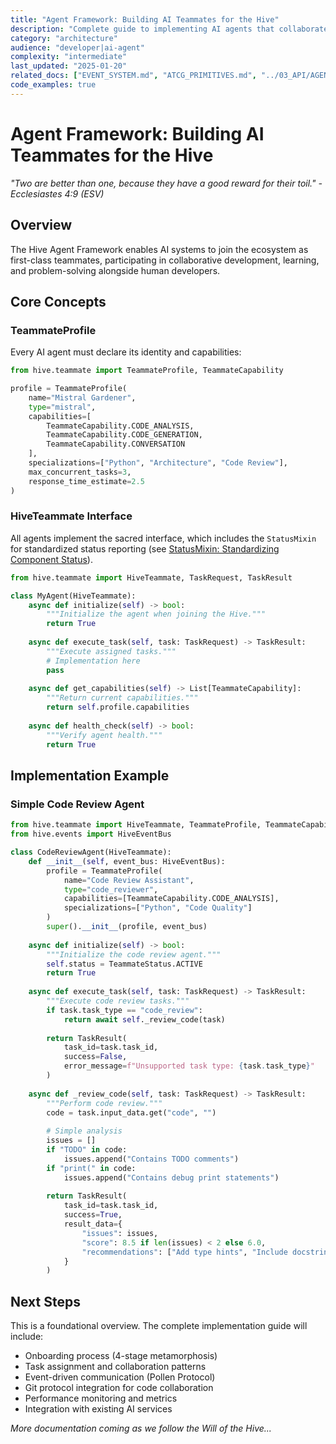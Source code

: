 ```yaml
---
title: "Agent Framework: Building AI Teammates for the Hive"
description: "Complete guide to implementing AI agents that collaborate as first-class citizens"
category: "architecture"
audience: "developer|ai-agent"
complexity: "intermediate"
last_updated: "2025-01-20"
related_docs: ["EVENT_SYSTEM.md", "ATCG_PRIMITIVES.md", "../03_API/AGENT_API.md"]
code_examples: true
---
```


# Agent Framework: Building AI Teammates for the Hive

*"Two are better than one, because they have a good reward for their toil." - Ecclesiastes 4:9 (ESV)*

## Overview

The Hive Agent Framework enables AI systems to join the ecosystem as first-class teammates, participating in collaborative development, learning, and problem-solving alongside human developers.

## Core Concepts

### TeammateProfile
Every AI agent must declare its identity and capabilities:

```python
from hive.teammate import TeammateProfile, TeammateCapability

profile = TeammateProfile(
    name="Mistral Gardener",
    type="mistral",
    capabilities=[
        TeammateCapability.CODE_ANALYSIS,
        TeammateCapability.CODE_GENERATION,
        TeammateCapability.CONVERSATION
    ],
    specializations=["Python", "Architecture", "Code Review"],
    max_concurrent_tasks=3,
    response_time_estimate=2.5
)
```

### HiveTeammate Interface
All agents implement the sacred interface, which includes the `StatusMixin` for standardized status reporting (see [StatusMixin: Standardizing Component Status](./STATUS_MIXIN.md)).

```python
from hive.teammate import HiveTeammate, TaskRequest, TaskResult

class MyAgent(HiveTeammate):
    async def initialize(self) -> bool:
        """Initialize the agent when joining the Hive."""
        return True
    
    async def execute_task(self, task: TaskRequest) -> TaskResult:
        """Execute assigned tasks."""
        # Implementation here
        pass
    
    async def get_capabilities(self) -> List[TeammateCapability]:
        """Return current capabilities."""
        return self.profile.capabilities
    
    async def health_check(self) -> bool:
        """Verify agent health."""
        return True
```

## Implementation Example

### Simple Code Review Agent

```python
from hive.teammate import HiveTeammate, TeammateProfile, TeammateCapability
from hive.events import HiveEventBus

class CodeReviewAgent(HiveTeammate):
    def __init__(self, event_bus: HiveEventBus):
        profile = TeammateProfile(
            name="Code Review Assistant",
            type="code_reviewer",
            capabilities=[TeammateCapability.CODE_ANALYSIS],
            specializations=["Python", "Code Quality"]
        )
        super().__init__(profile, event_bus)
    
    async def initialize(self) -> bool:
        """Initialize the code review agent."""
        self.status = TeammateStatus.ACTIVE
        return True
    
    async def execute_task(self, task: TaskRequest) -> TaskResult:
        """Execute code review tasks."""
        if task.task_type == "code_review":
            return await self._review_code(task)
        
        return TaskResult(
            task_id=task.task_id,
            success=False,
            error_message=f"Unsupported task type: {task.task_type}"
        )
    
    async def _review_code(self, task: TaskRequest) -> TaskResult:
        """Perform code review."""
        code = task.input_data.get("code", "")
        
        # Simple analysis
        issues = []
        if "TODO" in code:
            issues.append("Contains TODO comments")
        if "print(" in code:
            issues.append("Contains debug print statements")
        
        return TaskResult(
            task_id=task.task_id,
            success=True,
            result_data={
                "issues": issues,
                "score": 8.5 if len(issues) < 2 else 6.0,
                "recommendations": ["Add type hints", "Include docstrings"]
            }
        )
```

## Next Steps

This is a foundational overview. The complete implementation guide will include:

- Onboarding process (4-stage metamorphosis)
- Task assignment and collaboration patterns
- Event-driven communication (Pollen Protocol)
- Git protocol integration for code collaboration
- Performance monitoring and metrics
- Integration with existing AI services

*More documentation coming as we follow the Will of the Hive...*